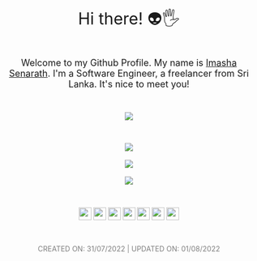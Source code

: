 
<p align="center">
 <font size="6"> Hi there! 👽🖐 </font>
</p>


<br>
<p align="center">
 <font size="4">Welcome to my Github Profile. My name is <a href="https://imasha.xyz">Imasha Senarath</a>. I'm a Software Engineer, a freelancer from Sri Lanka. It's nice to meet you! </font>
</p>


<br>
<p align="center">
  <img src="https://komarev.com/ghpvc/?username=imasha-senarath&color=blue&style=for-the-badge">
</p>


<br>
<p align="center">
  <img src="https://github-readme-stats.vercel.app/api/top-langs/?username=imasha-senarath&langs_count=8&theme=dark&layout=compact&hide_border=true&card_width=440" /> <br> <br>
  <img src="https://github-readme-stats.vercel.app/api?username=imasha-senarath&theme=dark&count_private=true&hide_border=true&include_all_commits=true&hide_title=true" /> <br> <br>
  <img src="https://github-readme-streak-stats.herokuapp.com/?user=imasha-senarath&theme=dark&hide_border=true"/>
</p>


<br>
<p align="center">
  <a href="mailto:imashasenarath@yahoo.com"><img src="https://img.shields.io/badge/Email-purple?logo=gmail&logoColor=white&style=for-the-badge" height=25></a>
  <a href="https://www.imasha.xyz/"><img src="https://img.shields.io/badge/Website-667881?logo=replit&logoColor=white&style=for-the-badge" height=25></a>
  <a href="https://www.facebook.com/senarath.imasha"><img src="https://img.shields.io/badge/Facebook-1877F2?logo=facebook&logoColor=white&style=for-the-badge" height=25></a>
  <a href="https://www.instagram.com/imasha.online/"><img src="https://img.shields.io/badge/Instagram-red?logo=instagram&logoColor=white&style=for-the-badge" height=25></a>
  <a href="https://www.linkedin.com/in/imasha-senarath/"><img src="https://img.shields.io/badge/Linkedin-0077B5?logo=linkedin&logoColor=white&style=for-the-badge" height=25></a>
  <a href="https://twitter.com/ImashaOnline"><img src="https://img.shields.io/badge/Twitter-1DA1F2?style=for-the-badge&logo=twitter&logoColor=white" height=25></a>
  <a href="https://open.spotify.com/user/dxtvu4u9i2wvq6z8avfp2wdea"><img src="https://img.shields.io/badge/Spotify-1ED760?style=for-the-badge&logo=spotify&logoColor=white" height=25></a>
</p>


<br>
<p align="center" style="color: grey; text-transform:uppercase;">
  CREATED ON: 31/07/2022 | UPDATED ON: 01/08/2022
</p>